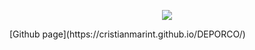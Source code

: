 <p align="center">
    <a href="https://cristianmarint.github.io/DEPORCO/"><img src="https://i.imgur.com/4DzQ6JA.jpg" ></a>
</p>
[Github page](https://cristianmarint.github.io/DEPORCO/)
<!--stackedit_data:
eyJoaXN0b3J5IjpbLTIwOTMzMDMxMSw4ODM1NTUyODIsLTIwND
A1MDQzNzgsLTEwMDE4OTA0NjUsMjExMTk3ODk0MSw1NTU5NjQz
NzcsNTc3OTkxODIwLDE1NzYwNzkyMzZdfQ==
-->
